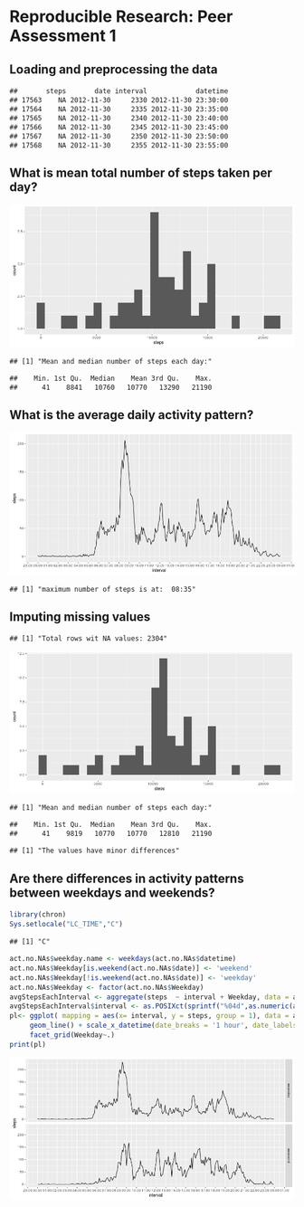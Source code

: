 # Reproducible Research: Peer Assessment 1


## Loading and preprocessing the data

```
##       steps       date interval            datetime
## 17563    NA 2012-11-30     2330 2012-11-30 23:30:00
## 17564    NA 2012-11-30     2335 2012-11-30 23:35:00
## 17565    NA 2012-11-30     2340 2012-11-30 23:40:00
## 17566    NA 2012-11-30     2345 2012-11-30 23:45:00
## 17567    NA 2012-11-30     2350 2012-11-30 23:50:00
## 17568    NA 2012-11-30     2355 2012-11-30 23:55:00
```

## What is mean total number of steps taken per day?
![](PA1_template_files/figure-html/unnamed-chunk-2-1.png)<!-- -->

```
## [1] "Mean and median number of steps each day:"
```

```
##    Min. 1st Qu.  Median    Mean 3rd Qu.    Max. 
##      41    8841   10760   10770   13290   21190
```

## What is the average daily activity pattern?
![](PA1_template_files/figure-html/unnamed-chunk-3-1.png)<!-- -->

```
## [1] "maximum number of steps is at:  08:35"
```


## Imputing missing values


```
## [1] "Total rows wit NA values: 2304"
```

![](PA1_template_files/figure-html/unnamed-chunk-4-1.png)<!-- -->

```
## [1] "Mean and median number of steps each day:"
```

```
##    Min. 1st Qu.  Median    Mean 3rd Qu.    Max. 
##      41    9819   10770   10770   12810   21190
```

```
## [1] "The values have minor differences"
```


## Are there differences in activity patterns between weekdays and weekends?

```r
library(chron)
Sys.setlocale("LC_TIME","C")
```

```
## [1] "C"
```

```r
act.no.NAs$weekday.name <- weekdays(act.no.NAs$datetime)
act.no.NAs$Weekday[is.weekend(act.no.NAs$date)] <- 'weekend'
act.no.NAs$Weekday[!is.weekend(act.no.NAs$date)] <- 'weekday'
act.no.NAs$Weekday <- factor(act.no.NAs$Weekday)
avgStepsEachInterval <- aggregate(steps  ~ interval + Weekday, data = act.no.NAs, FUN =  mean, simplify = TRUE )
avgStepsEachInterval$interval <- as.POSIXct(sprintf("%04d",as.numeric(as.character(avgStepsEachInterval$interval))),format ='%H%M',tz = "IDT")
pl<- ggplot( mapping = aes(x= interval, y = steps, group = 1), data = avgStepsEachInterval) + 
     geom_line() + scale_x_datetime(date_breaks = '1 hour', date_labels ='%H:%M') +
     facet_grid(Weekday~.)
print(pl)
```

![](PA1_template_files/figure-html/unnamed-chunk-5-1.png)<!-- -->

